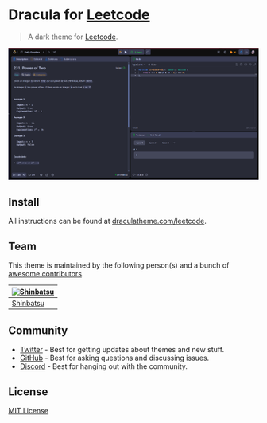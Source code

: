 # Dracula for [Leetcode](https://leetcode.com)

> A dark theme for [Leetcode](https://leetcode.com).

![Screenshot](./screenshot.png)

## Install

All instructions can be found at [draculatheme.com/leetcode](https://draculatheme.com/Leetcode).

## Team

This theme is maintained by the following person(s) and a bunch of [awesome contributors](https://github.com/dracula/leetcode/graphs/contributors).

| [![Shinbatsu](https://github.com/Shinbatsu.png?size=100)](https://github.com/Shinbatsu) | 
| ---------------------------------------------------------------------------------------- |
| [Shinbatsu](https://github.com/Shinbatsu)                                               |

## Community

- [Twitter](https://twitter.com/draculatheme) - Best for getting updates about themes and new stuff.
- [GitHub](https://github.com/dracula/dracula-theme/discussions) - Best for asking questions and discussing issues.
- [Discord](https://draculatheme.com/discord-invite) - Best for hanging out with the community.

## License

[MIT License](./LICENSE)
